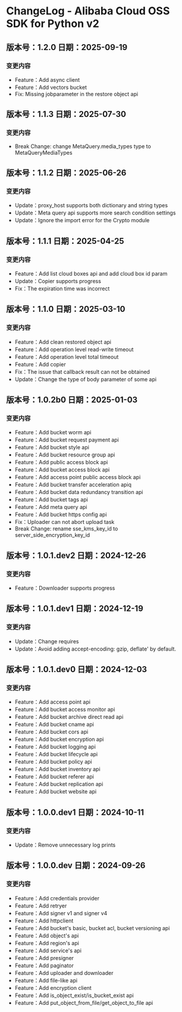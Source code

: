 # ChangeLog - Alibaba Cloud OSS SDK for Python v2

## 版本号：1.2.0 日期：2025-09-19
### 变更内容
- Feature：Add async client
- Feature：Add vectors bucket
- Fix: Missing jobparameter in the restore object api

## 版本号：1.1.3 日期：2025-07-30
### 变更内容
- Break Change: change MetaQuery.media_types type to MetaQueryMediaTypes

## 版本号：1.1.2 日期：2025-06-26
### 变更内容
- Update：proxy_host supports both dictionary and string types
- Update：Meta query api supports more search condition settings
- Update：Ignore the import error for the Crypto module

## 版本号：1.1.1 日期：2025-04-25
### 变更内容
- Feature：Add list cloud boxes api and add cloud box id param
- Update：Copier supports progress
- Fix：The expiration time was incorrect

## 版本号：1.1.0 日期：2025-03-10
### 变更内容
- Feature：Add clean restored object api
- Feature：Add operation level read-write timeout
- Feature：Add operation level total timeout
- Feature：Add copier
- Fix：The issue that callback result can not be obtained
- Update：Change the type of body parameter of some api

## 版本号：1.0.2b0 日期：2025-01-03
### 变更内容
- Feature：Add bucket worm api
- Feature：Add bucket request payment api
- Feature：Add bucket style api
- Feature：Add bucket resource group api
- Feature：Add public access block api
- Feature：Add bucket access block api
- Feature：Add access point public access block api
- Feature：Add bucket transfer acceleration apiq
- Feature：Add bucket data redundancy transition api
- Feature：Add bucket tags api
- Feature：Add meta query api
- Feature：Add bucket https config api
- Fix：Uploader can not abort upload task
- Break Change: rename sse_kms_key_id to server_side_encryption_key_id

## 版本号：1.0.1.dev2 日期：2024-12-26
### 变更内容
- Feature：Downloader supports progress

## 版本号：1.0.1.dev1 日期：2024-12-19
### 变更内容
- Update：Change requires
- Update：Avoid adding accept-encoding: gzip, deflate' by default.

## 版本号：1.0.1.dev0 日期：2024-12-03
### 变更内容
- Feature：Add access point api
- Feature：Add bucket access monitor api
- Feature：Add bucket archive direct read api
- Feature：Add bucket cname api
- Feature：Add bucket cors api
- Feature：Add bucket encryption api
- Feature：Add bucket logging api
- Feature：Add bucket lifecycle api
- Feature：Add bucket policy api
- Feature：Add bucket inventory api
- Feature：Add bucket referer api
- Feature：Add bucket replication api
- Feature：Add bucket website api

## 版本号：1.0.0.dev1 日期：2024-10-11
### 变更内容
- Update：Remove unnecessary log prints

## 版本号：1.0.0.dev 日期：2024-09-26
### 变更内容
- Feature：Add credentials provider
- Feature：Add retryer
- Feature：Add signer v1 and signer v4
- Feature：Add httpclient
- Feature：Add bucket's basic, bucket acl, bucket versioning api
- Feature：Add object's api
- Feature：Add region's api
- Feature：Add service's api
- Feature：Add presigner
- Feature：Add paginator
- Feature：Add uploader and downloader
- Feature：Add file-like api
- Feature：Add encryption client
- Feature：Add is_object_exist/is_bucket_exist api
- Feature：Add put_object_from_file/get_object_to_file api
